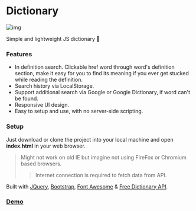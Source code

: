 # Dictionary
![img](https://raw.githubusercontent.com/lynchzival/dictionary/main/img/header.png)

Simple and lightweight JS dictionary 📕

### Features

* In definition search. Clickable href word through word's definition section, make it easy for you to find its meaning if you ever get stucked while reading the definition.
* Search history via LocalStorage.
* Support additional search via Google or Google Dictionary, if word can't be found.
* Responsive UI design.
* Easy to setup and use, with no server-side scripting.

### Setup

Just download or clone the project into your local machine and open <b>index.html</b> in your web browser. <br>
> Might not work on old IE but imagine not using FireFox or Chromium based browsers.
> > Internet connection is required to fetch data from API.

Built with [JQuery](https://jquery.com/), [Bootstrap](https://getbootstrap.com/), [Font Awesome](https://fontawesome.com/) & [Free Dictionary API](https://dictionaryapi.dev).

### [Demo](https://lynchzival.github.io/JQuery-Dictionary/)
